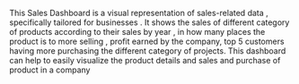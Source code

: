 This Sales Dashboard is a visual representation of sales-related data , specifically tailored for businesses . It shows the sales of different category of products according to their sales by year , in how many places the product is to more selling , profit earned by the company, top 5 customers having more purchasing the different category of projects. This dashboard can help to easily visualize the product details and sales and purchase of product in a company
